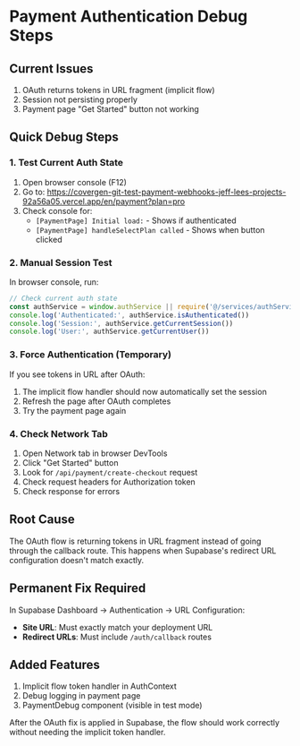 # Payment Authentication Debug Steps

## Current Issues
1. OAuth returns tokens in URL fragment (implicit flow)
2. Session not persisting properly
3. Payment page "Get Started" button not working

## Quick Debug Steps

### 1. Test Current Auth State
1. Open browser console (F12)
2. Go to: https://covergen-git-test-payment-webhooks-jeff-lees-projects-92a56a05.vercel.app/en/payment?plan=pro
3. Check console for:
   - `[PaymentPage] Initial load:` - Shows if authenticated
   - `[PaymentPage] handleSelectPlan called` - Shows when button clicked

### 2. Manual Session Test
In browser console, run:
```javascript
// Check current auth state
const authService = window.authService || require('@/services/authService').default
console.log('Authenticated:', authService.isAuthenticated())
console.log('Session:', authService.getCurrentSession())
console.log('User:', authService.getCurrentUser())
```

### 3. Force Authentication (Temporary)
If you see tokens in URL after OAuth:
1. The implicit flow handler should now automatically set the session
2. Refresh the page after OAuth completes
3. Try the payment page again

### 4. Check Network Tab
1. Open Network tab in browser DevTools
2. Click "Get Started" button
3. Look for `/api/payment/create-checkout` request
4. Check request headers for Authorization token
5. Check response for errors

## Root Cause
The OAuth flow is returning tokens in URL fragment instead of going through the callback route. This happens when Supabase's redirect URL configuration doesn't match exactly.

## Permanent Fix Required
In Supabase Dashboard → Authentication → URL Configuration:
- **Site URL**: Must exactly match your deployment URL
- **Redirect URLs**: Must include `/auth/callback` routes

## Added Features
1. Implicit flow token handler in AuthContext
2. Debug logging in payment page
3. PaymentDebug component (visible in test mode)

After the OAuth fix is applied in Supabase, the flow should work correctly without needing the implicit token handler.